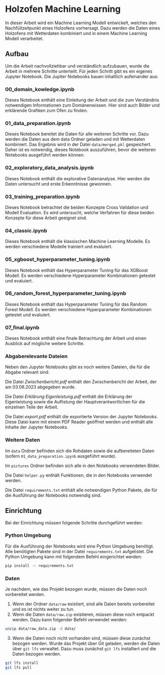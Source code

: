 # Holzofen Machine Learning

In dieser Arbeit wird ein Machine Learning Modell entwickelt, welches den Nachfüllzeitpunkt eines Holzofens vorhersagt. Dazu werden die Daten eines Holzofens mit Wetterdaten kombiniert und in einem Machine Learning Modell verarbeitet.

## Aufbau

Um die Arbeit nachvollziehbar und verständlich aufzubauen, wurde die Arbeit in mehrere Schritte unterteilt. Für jeden Schritt gibt es ein eigenes Jupyter Notebook.
Die Jupiter Notebooks bauen inhaltlich aufeinander aus:

### 00_domain_kowledge.ipynb

Dieses Notebook enthält eine Einleitung der Arbeit und die zum Verständnis notwendigen Informationen zum Domänenwissen. Hier sind auch Bilder und erklärende Grafiken zum Ofen zu finden.

### 01_data_preparation.ipynb

Dieses Notebook bereitet die Daten für alle weiteren Schritte vor. Dazu werden die Daten aus dem data Ordner geladen und mit Wetterdaten kombiniert. Das Ergebnis wird in der Datei `data/merged.pkl` gespeichert. Daher ist es notwendig, dieses Notebook auszuführen, bevor die weiteren Notebooks ausgeführt werden können.

### 02_exploratory_data_analysis.ipynb

Dieses Notebook enthält die explorative Datenanalyse. Hier werden die Daten untersucht und erste Erkenntnisse gewonnen.

### 03_training_preparation.ipynb

Dieses Notebook betrachtet die beiden Konzepte Cross Validation und Modell Evaluation.
Es wird untersucht, welche Verfahren für diese beiden Konzepte für diese Arbeit geeignet sind.

### 04_classic.ipynb

Dieses Notebook enthält die klassischen Machine Learning Modelle. Es werden verschiedene Modelle trainiert und evaluiert.

### 05_xgboost_hyperparameter_tuning.ipynb

Dieses Notebook enthält das Hyperparameter Tuning für das XGBoost Modell. Es werden verschiedene Hyperparameter Kombinationen getestet und evaluiert.

### 06_random_forest_hyperparameter_tuning.ipynb

Dieses Notebook enthält das Hyperparameter Tuning für das Random Forest Modell. Es werden verschiedene Hyperparameter Kombinationen getestet und evaluiert.

### 07_final.ipynb

Dieses Notebook enthält eine finale Betrachtung der Arbeit und einen Ausblick auf mögliche weitere Schritte.


### Abgaberelevante Dateien

Neben den Jupyter Notebooks gibt es noch weitere Dateien, die für die Abgabe relevant sind.

Die Datei *Zwischenbericht.pdf* enthält den Zwischenbericht der Arbeit, der am 03.08.2023 abgegeben wurde.

Die Datei *Erklärung Eigenleistung.pdf* enthält die Erklärung der Eigenleistung sowie die Auflistung der Hauptverantwortlichen für die einzelnen Teile der Arbeit.

Die Datei *export.pdf* enthält die exportierte Version der Jupyter Notebooks. Diese Datei kann mit einem PDF Reader geöffnet werden und enthält alle Inhalte der Jupyter Notebooks.

### Weitere Daten

Im `data` Ordner befinden sich die Rohdaten sowie die aufbereiteten Daten (sofern `01_data_preparation.ipynb` ausgeführt wurde).

Im `pictures` Ordner befinden sich alle in den Notebooks verwendeten Bilder.

Die Datei `helper.py` enthält Funktionen, die in den Notebooks verwendet werden.

Die Datei `requirements.txt` enthält alle notwendigen Python Pakete, die für die Ausführung der Notebooks notwendig sind.

## Einrichtung 

Bei der Einrichtung müssen folgende Schritte durchgeführt werden:

### Python Umgebung

Für die Ausführung der Notebooks wird eine Python Umgebung benötigt. Alle benötigten Pakete sind in der Datei `requirements.txt` aufgelistet. Die Python Umgebung kann mit folgendem Befehl eingerichtet werden:

```bash
pip install -r requirements.txt
```

### Daten

Je nachdem, wie das Projekt bezogen wurde, müssen die Daten noch vorbereitet werden.

1. Wenn der Ordner `data/raw` existiert, sind alle Daten bereits vorbereitet und es ist nichts weiter zu tun.
2. Wenn die Daten `data/raw.zip` existieren, müssen diese noch entpackt werden. Dazu kann folgender Befehl verwendet werden:

```bash
unzip data/raw_data.zip -d data/
```

3. Wenn die Daten noch nicht vorhanden sind, müssen diese zunächst bezogen werden. Wurde das Projekt über Git geladen, werden die Daten über `git lfs` verwaltet. Dazu muss zunächst `git lfs` installiert und die Daten bezogen werden.

```bash
git lfs install
git lfs pull
```